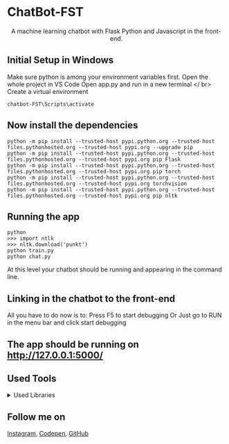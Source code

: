 # ChatBot-FST
<p align="center">
A machine learning chatbot with Flask Python and Javascript in the front-end.
</p>

## Initial Setup in Windows
Make sure python is among your environment variables first.
Open the whole project in VS Code 
Open app.py and run in a new terminal 
</ br>
Create a virtual environment 
```
chatbot-FST\Scripts\activate

```

## Now install the dependencies 

```
python -m pip install --trusted-host pypi.python.org --trusted-host files.pythonhosted.org --trusted-host pypi.org --upgrade pip
python -m pip install --trusted-host pypi.python.org --trusted-host files.pythonhosted.org --trusted-host pypi.org pip Flask
python -m pip install --trusted-host pypi.python.org --trusted-host files.pythonhosted.org --trusted-host pypi.org pip torch
python -m pip install --trusted-host pypi.python.org --trusted-host files.pythonhosted.org --trusted-host pypi.org torchvision
python -m pip install --trusted-host pypi.python.org --trusted-host files.pythonhosted.org --trusted-host pypi.org pip nltk

```

## Running the app

```
python
>>> import ntlk
>>> nltk.download('punkt')
python train.py
python chat.py

```
At this level your chatbot should be running and appearing in the command line.

## Linking in the chatbot to the front-end

All you have to do now is to:
Press F5 to start debugging 
Or 
Just go to RUN in the menu bar and click start debugging

## The app should be running on http://127.0.0.1:5000/

## Used Tools

<details>
  <summary>Used Libraries</summary>
  
<!--START_SECTION:activity-->
1. [Flask](https://flask.palletsprojects.com/en/2.1.x/)
2. [PyTorch](https://pytorch.org/vision/stable/index.html)
3. [Nltk](https://www.nltk.org)

</details>

## Follow me on

[Instagram](https://www.instagram.com/houssem_lachtar/), [Codepen](https://codepen.io/houssem-lachtar), [GitHub](https://github.com/houssemlachtar)
